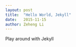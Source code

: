 ```yaml
---
layout: post
title:  "Hello World, Jekyll"
date:   2015-11-15
author: Zeheng Li
---
```


Play around with Jekyll
